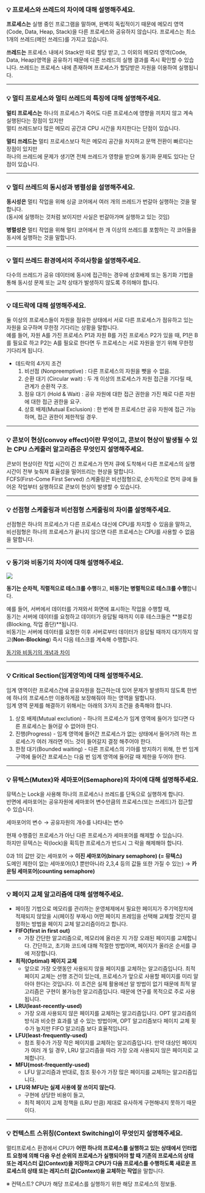 ### 💡 **프로세스와 쓰레드의 차이에 대해 설명해주세요.**

**프로세스는** 실행 중인 프로그램을 말하며, 완벽히 독립적이기 때문에 메모리 영역(Code, Data, Heap, Stack)을 다른 프로세스와 공유하지 않습니다. 프로세스는 최소 1개의 쓰레드(메인 쓰레드)를 가지고 있습니다.  
  
**쓰레드는** 프로세스 내에서 Stack만 따로 할당 받고, 그 이외의 메모리 영역(Code, Data, Heap)영역을 공유하기 때문에 다른 쓰레드의 실행 결과를 즉시 확인할 수 있습니다. 쓰레드는 프로세스 내에 존재하며 프로세스가 할당받은 자원을 이용하여 실행됩니다.

---

### **💡 멀티 프로세스와 멀티 쓰레드의 특징에 대해 설명해주세요.**

**멀티 프로세스는** 하나의 프로세스가 죽어도 다른 프로세스에 영향을 끼치지 않고 계속 실행된다는 장점이 있지만  
멀티 쓰레드보다 많은 메모리 공간과 CPU 시간을 차지한다는 단점이 있습니다.  
  
**멀티 쓰레드는** 멀티 프로세스보다 적은 메모리 공간을 차지하고 문맥 전환이 빠르다는 장점이 있지만  
하나의 쓰레드에 문제가 생기면 전체 쓰레드가 영향을 받으며 동기화 문제도 있다는 단점이 있습니다.

---

### **💡 멀티 쓰레드의 동시성과 병렬성을 설명해주세요.**

**동시성은** 멀티 작업을 위해 싱글 코어에서 여러 개의 쓰레드가 번갈아 실행하는 것을 말합니다.  
(동시에 실행하는 것처럼 보이지만 사실은 번갈아가며 실행하고 있는 것임)  
  
**병렬성은** 멀티 작업을 위해 멀티 코어에서 한 개 이상의 쓰레드를 포함하는 각 코어들을 동시에 실행하는 것을 말합니다.

---

### **💡 멀티 쓰레드 환경에서의 주의사항을 설명해주세요.**

다수의 쓰레드가 공유 데이터에 동시에 접근하는 경우에 상호배제 또는 동기화 기법을 통해 동시성 문제 또는 교착 상태가 발생하지 않도록 주의해야 합니다.

---

### **💡** **데드락에 대해 설명해주세요.**

둘 이상의 프로세스들이 자원을 점유한 상태에서 서로 다른 프로세스가 점유하고 있는 자원을 요구하며 무한정 기다리는 상황을 말합니다.  
예를 들어, 자원 A를 가진 프로세스 P1과 자원 B를 가진 프로세스 P2가 있을 때, P1은 B를 필요로 하고 P2는 A를 필요로 한다면 두 프로세스는 서로 자원을 얻기 위해 무한정 기다리게 됩니다.

- 데드락의 4가지 조건
    1. 비선점 (Nonpreemptive) : 다른 프로세스의 자원을 뺏을 수 없음.
    2. 순환 대기 (Circular wait) : 두 개 이상의 프로세스가 자원 접근을 기다릴 때, 관계가 순환적 구조.
    3. 점유 대기 (Hold & Wait) : 공유 자원에 대한 접근 권한을 가진 채로 다른 자원에 대한 접근 권한을 요구.
    4. 상호 배제(Mutual Exclusion) : 한 번에 한 프로세스만 공유 자원에 접근 가능하며, 접근 권한이 제한적일 경우.

---

### **💡** **콘보이 현상(convoy effect)이란 무엇이고, 콘보이 현상이 발생될 수 있는 CPU 스케줄러 알고리즘은 무엇인지 설명해주세요.**

콘보이 현상이란 작업 시간이 긴 프로세스가 먼저 큐에 도착해서 다른 프로세스의 실행 시간이 전부 늦춰져 효율성을 떨어뜨리는 현상을 말합니다.  
FCFS(First-Come First Served) 스케줄링은 비선점형으로, 순차적으로 먼저 큐에 들어온 작업부터 실행하므로 콘보이 현상이 발생할 수 있습니다.

---

### **💡** **선점형 스케줄링과 비선점형 스케줄링의 차이를 설명해주세요.**

선점형은 하나의 프로세스가 다른 프로세스 대신에 CPU를 차지할 수 있음을 말하고,  
비선점형은 하나의 프로세스가 끝나지 않으면 다른 프로세스는 CPU를 사용할 수 없음을 말합니다.

---

### **💡** **동기와 비동기의 차이에 대해 설명해주세요.**

![](https://blog.kakaocdn.net/dn/GMg57/btruHwoyN4X/RzpSISgwEDysKAg8d3928k/img.png)

**동기는 순차적, 직렬적으로 테스크를 수행**하고, **비동기는 병렬적으로 테스크를 수행**합니다.  
  
예를 들어, 서버에서 데이터를 가져와서 화면에 표시하는 작업을 수행할 때,  
동기는 서버에 데이터를 요청하고 데이터가 응답될 때까지 이후 테스크들은 **블로킹(Blocking, 작업 중단)**됩니다.  
비동기는 서버에 데이터를 요청한 이후 서버로부터 데이터가 응답될 때까지 대기하지 않고(**Non-Blocking**) 즉시 다음 테스크를 계속해 수행합니다.  
  
[동기와 비동기의 개념과 차이](https://dev-coco.tistory.com/46)

---

### **💡** **Critical Section(임계영역)에 대해 설명해주세요.**

임계 영역이란 프로세스간에 공유자원을 접근하는데 있어 문제가 발생하지 않도록 한번에 하나의 프로세스만 이용하게끔 보장해줘야 하는 영역을 말합니다.  
임계 영역 문제를 해결하기 위해서는 아래의 3가지 조건을 충족해야 합니다.

1. 상호 배제(Mutual exclution) - 하나의 프로세스가 임계 영역에 들어가 있다면 다른 프로세스는 들어갈 수 없어야 한다.
2. 진행(Progress) - 임계 영역에 들어간 프로세스가 없는 상태에서 들어가려 하는 프로세스가 여러 개라면 어느 것이 들어갈지 결정 해주어야 한다.
3. 한정 대기(Bounded waiting) - 다른 프로세스의 기아를 방지하기 위해, 한 번 임계 구역에 들어간 프로세스는 다음 번 임계 영역에 들어갈 때 제한을 두어야 한다.

---

### **💡** **뮤텍스(Mutex)와 세마포어(Semaphore)의 차이에 대해 설명해주세요.**

뮤텍스는 Lock을 사용해 하나의 프로세스나 쓰레드를 단독으로 실행하게 합니다.  
반면에 세마포어는 공유자원에 세마포어 변수만큼의 프로세스(또는 쓰레드)가 접근할 수 있습니다.

세마포어의 변수 → 공유자원의 개수를 나타내는 변수

  
현재 수행중인 프로세스가 아닌 다른 프로세스가 세마포어를 해제할 수 있습니다.  
하지만 뮤텍스는 락(lock)을 획득한 프로세스가 반드시 그 락을 해제해야 합니다.  
  
0과 1의 값만 갖는 세마포어 → **이진 세마포어(binary semaphore) (= 뮤텍스)**  
도메인 제한이 없는 세마포어(0,1 뿐만아니라 2,3,4 등의 값들 또한 가질 수 있는) → **카운팅 세마포어(counting semaphore)**

---

### **💡** **페이지 교체 알고리즘에 대해 설명해주세요.**

- 페이징 기법으로 메모리를 관리하는 운영체제에서 필요한 페이지가 주기억장치에 적재되지 않았을 시(페이징 부재시) 어떤 페이지 프레임을 선택해 교체할 것인지 결정하는 방법을 페이지 교체 알고리즘이라고 합니다.
- **FIFO(first in first out)**
    - 가장 간단한 알고리즘으로, 메모리에 올라온 지 가장 오래된 페이지를 교체합니다. 간단하고, 초기화 코드에 대해 적절한 방법이며, 페이지가 올라온 순서를 큐에 저장합니다.
- **최적(Optimal) 페이지 교체**
    - 앞으로 가장 오랫동안 사용되지 않을 페이지를 교체하는 알고리즘입니다. 최적 페이지 교체는 선행 조건이 있는데, 프로세스가 앞으로 사용할 페이지를 미리 알아야 한다는 것입니다. 이 조건은 실제 활용에선 알 방법이 없기 때문에 최적 알고리즘은 구현이 불가능한 알고리즘입니다. 때문에 연구를 목적으로 주로 사용됩니다.
- **LRU(least-recently-used)**
    - 가장 오래 사용되지 않은 페이지를 교체하는 알고리즘입니다. OPT 알고리즘의 방식과 비슷한 효과를 낼 수 있는 방법이며, OPT 알고리즘보다 페이지 교체 횟수가 높지만 FIFO 알고리즘 보다 효율적입니다.
- **LFU(least-frequently-used)**
    - 참조 횟수가 가장 작은 페이지를 교체하는 알고리즘입니다. 만약 대상인 페이지가 여러 개 일 경우, LRU 알고리즘을 따라 가장 오래 사용되지 않은 페이지로 교체합니다.
- **MFU(most-frequently-used)**
    - LFU 알고리즘과 반대로, 참조 횟수가 가장 많은 페이지를 교체하는 알고리즘입니다.
- **LFU와 MFU는 실제 사용에 잘 쓰이지 않는다.**
    - 구현에 상당한 비용이 들고,
    - 최적 페이지 교체 정책을 (LRU 만큼) 제대로 유사하게 구현해내지 못하기 때문이다.

---

### **💡** **컨텍스트 스위칭(Context Switching)이 무엇인지 설명해주세요.**

멀티프로세스 환경에서 CPU가 **어떤 하나의 프로세스를 실행하고 있는 상태에서 인터럽트 요청에 의해 다음 우선 순위의 프로세스가 실행되어야 할 때 기존의 프로세스의 상태 또는 레지스터 값(Context)을 저장하고 CPU가 다음 프로세스를 수행하도록 새로운 프로세스의 상태 또는 레지스터 값(Context)을 교체하는 작업**을 말합니다.

※ 컨텍스트? CPU가 해당 프로세스를 실행하기 위한 해당 프로세스의 정보들.